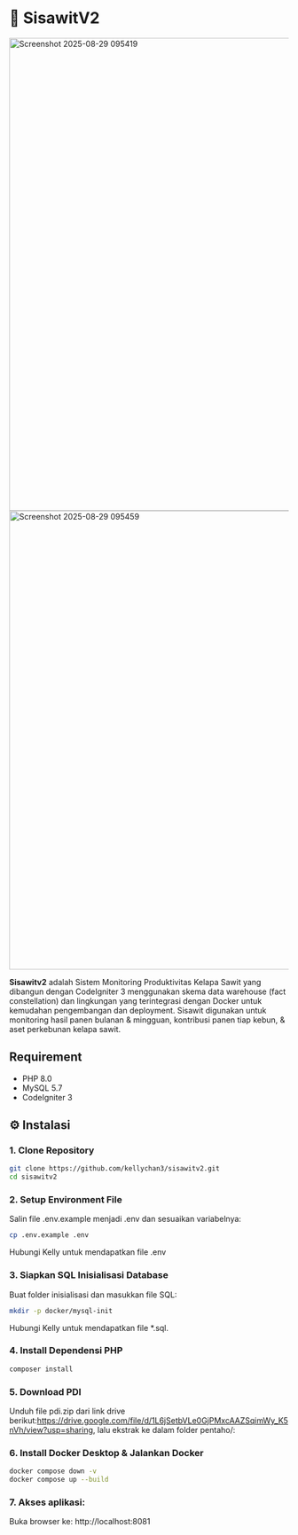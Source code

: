 # 🌴 SisawitV2
<img width="1578" height="853" alt="Screenshot 2025-08-29 095419" src="https://github.com/user-attachments/assets/05ee70f8-405e-4468-97c5-3266031aab2c" />
<img width="1441" height="828" alt="Screenshot 2025-08-29 095459" src="https://github.com/user-attachments/assets/6f851e79-313b-465b-8035-37b0d47365a3" />


**Sisawitv2** adalah Sistem Monitoring Produktivitas Kelapa Sawit yang dibangun dengan CodeIgniter 3 menggunakan skema data warehouse (fact constellation) dan lingkungan yang terintegrasi dengan Docker untuk kemudahan pengembangan dan deployment. Sisawit digunakan untuk monitoring hasil panen bulanan & mingguan, kontribusi panen tiap kebun, & aset perkebunan kelapa sawit. 

## Requirement
- PHP 8.0
- MySQL 5.7
- CodeIgniter 3

## ⚙️ Instalasi

### 1. Clone Repository

```bash
git clone https://github.com/kellychan3/sisawitv2.git
cd sisawitv2
```

### 2. Setup Environment File
Salin file .env.example menjadi .env dan sesuaikan variabelnya:
```bash
cp .env.example .env
```
Hubungi Kelly untuk mendapatkan file .env

### 3. Siapkan SQL Inisialisasi Database
Buat folder inisialisasi dan masukkan file SQL:
```bash
mkdir -p docker/mysql-init
```
Hubungi Kelly untuk mendapatkan file *.sql.

### 4. Install Dependensi PHP
```bash
composer install
```

### 5. Download PDI
Unduh file pdi.zip dari link drive berikut:https://drive.google.com/file/d/1L6jSetbVLe0GjPMxcAAZSqimWy_K5nVh/view?usp=sharing, lalu ekstrak ke dalam folder pentaho/:

### 6. Install Docker Desktop & Jalankan Docker
```bash
docker compose down -v
docker compose up --build
```

### 7. Akses aplikasi:
Buka browser ke: http://localhost:8081

